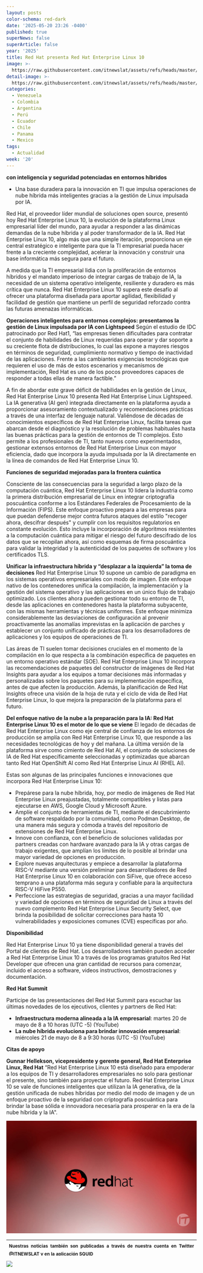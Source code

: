 ```yaml
---
layout: posts
color-schema: red-dark
date: '2025-05-20 23:26 -0400'
published: true
superNews: false
superArticle: false
year: '2025'
title: Red Hat presenta Red Hat Enterprise Linux 10
image: >-
  https://raw.githubusercontent.com/itnewslat/assets/refs/heads/master/img/540x320/Red-hat-Screen-p.jpg
detail-image: >-
  https://raw.githubusercontent.com/itnewslat/assets/refs/heads/master/img/1024x680/Red-hat-Screen-g.jpg
categories:
  - Venezuela
  - Colombia
  - Argentina
  - Perú
  - Ecuador
  - Chile
  - Panama
  - Mexico
tags:
  - Actualidad
week: '20'
---
```

**con inteligencia y seguridad potenciadas en entornos híbridos**

- Una base duradera para la innovación en TI que impulsa operaciones de nube híbrida más inteligentes gracias a la gestión de Linux impulsada por IA.

Red Hat, el proveedor líder mundial de soluciones open source, presentó hoy Red Hat Enterprise Linux 10, la evolución de la plataforma Linux empresarial líder del mundo, para ayudar a responder a las dinámicas demandas de la nube híbrida y al poder transformador de la IA. Red Hat Enterprise Linux 10, algo más que una simple iteración, proporciona un eje central estratégico e inteligente para que la TI empresarial pueda hacer frente a la creciente complejidad, acelerar la innovación y construir una base informática más segura para el futuro.

A medida que la TI empresarial lidia con la proliferación de entornos híbridos y el mandato imperioso de integrar cargas de trabajo de IA, la necesidad de un sistema operativo inteligente, resiliente y duradero es más crítica que nunca. Red Hat Enterprise Linux 10 supera este desafío al ofrecer una plataforma diseñada para aportar agilidad, flexibilidad y facilidad de gestión que mantiene un perfil de seguridad reforzado contra las futuras amenazas informáticas.

**Operaciones inteligentes para entornos complejos: presentamos la gestión de Linux impulsada por IA con Lightspeed**
Según el estudio de IDC patrocinado por Red Hat1, “las empresas tienen dificultades para contratar el conjunto de habilidades de Linux requeridas para operar y dar soporte a su creciente flota de distribuciones, lo cual las expone a mayores riesgos en términos de seguridad, cumplimiento normativo y tiempo de inactividad de las aplicaciones. Frente a las cambiantes exigencias tecnológicas que requieren el uso de más de estos escenarios y mecanismos de implementación, Red Hat es uno de los pocos proveedores capaces de responder a todas ellas de manera factible.”

A fin de abordar este grave déficit de habilidades en la gestión de Linux, Red Hat Enterprise Linux 10 presenta Red Hat Enterprise Linux Lightspeed. La IA generativa (AI gen) integrada directamente en la plataforma ayuda a proporcionar asesoramiento contextualizado y recomendaciones prácticas a través de una interfaz de lenguaje natural. Valiéndose de décadas de conocimientos específicos de Red Hat Enterprise Linux, facilita tareas que abarcan desde el diagnóstico y la resolución de problemas habituales hasta las buenas prácticas para la gestión de entornos de TI complejos.  Esto permite a los profesionales de TI, tanto nuevos como experimentados, gestionar extensos entornos de Red Hat Enterprise Linux con mayor eficiencia, dado que incorpora la ayuda impulsada por la IA directamente en la línea de comandos de Red Hat Enterprise Linux 10.

**Funciones de seguridad mejoradas para la frontera cuántica**

Consciente de las consecuencias para la seguridad a largo plazo de la computación cuántica, Red Hat Enterprise Linux 10 lidera la industria como la primera distribución empresarial de Linux en integrar criptografía poscuántica conforme a los Estándares Federales de Procesamiento de la Información (FIPS). Este enfoque proactivo prepara a las empresas para que puedan defenderse mejor contra futuros ataques del estilo "recoger ahora, descifrar después" y cumplir con los requisitos regulatorios en constante evolución. Esto incluye la incorporación de algoritmos resistentes a la computación cuántica para mitigar el riesgo del futuro descifrado de los datos que se recopilan ahora, así como esquemas de firma poscuántica para validar la integridad y la autenticidad de los paquetes de software y los certificados TLS.

**Unificar la infraestructura híbrida y “desplazar a la izquierda” la toma de decisiones**
Red Hat Enterprise Linux 10 supone un cambio de paradigma en los sistemas operativos empresariales con modo de imagen. Este enfoque nativo de los contenedores unifica la compilación, la implementación y la gestión del sistema operativo y las aplicaciones en un único flujo de trabajo optimizado. Los clientes ahora pueden gestionar todo su entorno de TI, desde las aplicaciones en contenedores hasta la plataforma subyacente, con las mismas herramientas y técnicas uniformes. Este enfoque minimiza considerablemente las desviaciones de configuración al prevenir proactivamente las anomalías imprevistas en la aplicación de parches y establecer un conjunto unificado de prácticas para los desarrolladores de aplicaciones y los equipos de operaciones de TI. 

Las áreas de TI suelen tomar decisiones cruciales en el momento de la compilación en lo que respecta a la combinación específica de paquetes en un entorno operativo estándar (SOE). Red Hat Enterprise Linux 10 incorpora las recomendaciones de paquetes del constructor de imágenes de Red Hat Insights para ayudar a los equipos a tomar decisiones más informadas y personalizadas sobre los paquetes para su implementación específica, antes de que afecten la producción. Además, la planificación de Red Hat Insights ofrece una visión de la hoja de ruta y el ciclo de vida de Red Hat Enterprise Linux, lo que mejora la preparación de la plataforma para el futuro.

**Del enfoque nativo de la nube a la preparación para la IA: Red Hat Enterprise Linux 10 es el motor de lo que se viene**
El legado de décadas de Red Hat Enterprise Linux como eje central de confianza de los entornos de producción se amplía con Red Hat Enterprise Linux 10, que responde a las necesidades tecnológicas de hoy y del mañana. La última versión de la plataforma sirve como cimiento de Red Hat AI, el conjunto de soluciones de IA de Red Hat específicamente seleccionadas y optimizadas que abarcan tanto Red Hat OpenShift AI como Red Hat Enterprise Linux AI (RHEL AI).

Estas son algunas de las principales funciones e innovaciones que incorpora Red Hat Enterprise Linux 10: 

- Prepárese para la nube híbrida, hoy, por medio de imágenes de Red Hat Enterprise Linux preajustadas, totalmente compatibles y listas para ejecutarse en AWS, Google Cloud y Microsoft Azure. 
- Amplíe el conjunto de herramientas de TI, mediante el descubrimiento de software respaldado por la comunidad, como Podman Desktop, de una manera más segura y cómoda a través del repositorio de extensiones de Red Hat Enterprise Linux.
- Innove con confianza, con el beneficio de soluciones validadas por partners creadas con hardware avanzado para la IA y otras cargas de trabajo exigentes, que amplían los límites de lo posible al brindar una mayor variedad de opciones en producción.
- Explore nuevas arquitecturas y empiece a desarrollar la plataforma RISC-V mediante una versión preliminar para desarrolladores de Red Hat Enterprise Linux 10 en colaboración con SiFive, que ofrece acceso temprano a una plataforma más segura y confiable para la arquitectura RISC-V HiFive P550.
- Perfeccione las estrategias de seguridad, gracias a una mayor facilidad y variedad de opciones en términos de seguridad de Linux a través del nuevo complemento Red Hat Enterprise Linux Security Select, que brinda la posibilidad de solicitar correcciones para hasta 10 vulnerabilidades y exposiciones comunes (CVE) específicas por año.

**Disponibilidad**

Red Hat Enterprise Linux 10 ya tiene disponibilidad general a través del Portal de clientes de Red Hat. Los desarrolladores también pueden acceder a Red Hat Enterprise Linux 10 a través de los programas gratuitos Red Hat Developer que ofrecen una gran cantidad de recursos para comenzar, incluido el acceso a software, videos instructivos, demostraciones y documentación.

**Red Hat Summit**

Participe de las presentaciones del Red Hat Summit para escuchar las últimas novedades de los ejecutivos, clientes y partners de Red Hat:

- **Infraestructura moderna alineada a la IA empresarial**: martes 20 de mayo de 8 a 10 horas (UTC -5) (YouTube)
- **La nube híbrida evoluciona para brindar innovación empresarial**: miércoles 21 de mayo de 8 a 9:30 horas (UTC -5) (YouTube)

**Citas de apoyo**

**Gunnar Hellekson, vicepresidente y gerente general, Red Hat Enterprise Linux, Red Hat**
“Red Hat Enterprise Linux 10 está diseñado para empoderar a los equipos de TI y desarrolladores empresariales no solo para gestionar el presente, sino también para proyectar el futuro. Red Hat Enterprise Linux 10 se vale de funciones inteligentes que utilizan la IA generativa, de la gestión unificada de nubes híbridas por medio del modo de imagen y de un enfoque proactivo de la seguridad con criptografía poscuántica para brindar la base sólida e innovadora necesaria para prosperar en la era de la nube híbrida y la IA".

![](https://raw.githubusercontent.com/itnewslat/assets/refs/heads/master/img/540x320/Red-hat-Screen-p.jpg)

<table style="height: 42px;" width="569">
<tbody>
<tr>
<td style="text-align: justify;"><sub><strong>Nuestras noticias también son publicadas a través de nuestra cuenta en Twitter <a href="https://twitter.com/itnewslat?lang=es">@ITNEWSLAT</a> y en la aplicación <a href="https://squidapp.co/en/">SQUID</a></strong></sub></td>
</tr>
</tbody>
</table>

<img src="https://tracker.metricool.com/c3po.jpg?hash=56f88a41e39ab42c063cc51676587a04"/>
